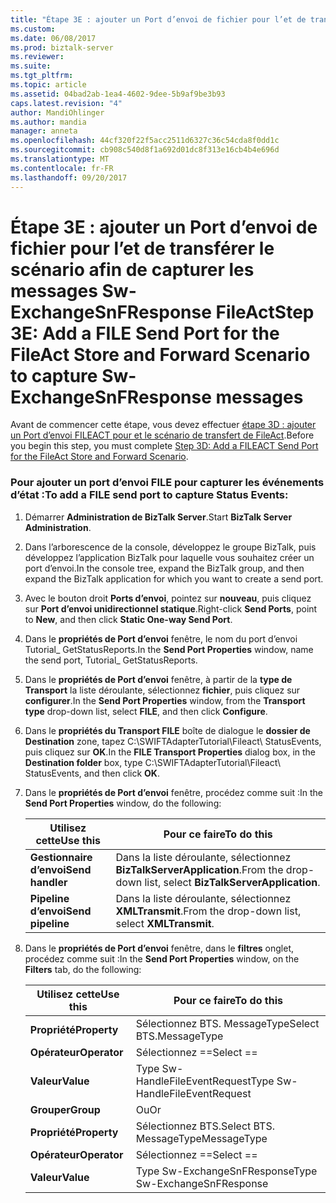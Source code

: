 ```yaml
---
title: "Étape 3E : ajouter un Port d’envoi de fichier pour l’et de transférer le scénario afin de capturer les messages Sw-ExchangeSnFResponse FileAct | Documents Microsoft"
ms.custom: 
ms.date: 06/08/2017
ms.prod: biztalk-server
ms.reviewer: 
ms.suite: 
ms.tgt_pltfrm: 
ms.topic: article
ms.assetid: 04bad2ab-1ea4-4602-9dee-5b9af9be3b93
caps.latest.revision: "4"
author: MandiOhlinger
ms.author: mandia
manager: anneta
ms.openlocfilehash: 44cf320f22f5acc2511d6327c36c54cda8f0dd1c
ms.sourcegitcommit: cb908c540d8f1a692d01dc8f313e16cb4b4e696d
ms.translationtype: MT
ms.contentlocale: fr-FR
ms.lasthandoff: 09/20/2017
---
```

# <a name="step-3e-add-a-file-send-port-for-the-fileact-store-and-forward-scenario-to-capture-sw-exchangesnfresponse-messages"></a><span data-ttu-id="bfa09-102">Étape 3E : ajouter un Port d’envoi de fichier pour l’et de transférer le scénario afin de capturer les messages Sw-ExchangeSnFResponse FileAct</span><span class="sxs-lookup"><span data-stu-id="bfa09-102">Step 3E: Add a FILE Send Port for the FileAct Store and Forward Scenario to capture Sw-ExchangeSnFResponse messages</span></span>
<span data-ttu-id="bfa09-103">Avant de commencer cette étape, vous devez effectuer [étape 3D : ajouter un Port d’envoi FILEACT pour et le scénario de transfert de FileAct](../../adapters-and-accelerators/fileact-interact/step-3d-add-a-fileact-send-port-for-the-fileact-store-and-forward-scenario.md).</span><span class="sxs-lookup"><span data-stu-id="bfa09-103">Before you begin this step, you must complete [Step 3D: Add a FILEACT Send Port for the FileAct Store and Forward Scenario](../../adapters-and-accelerators/fileact-interact/step-3d-add-a-fileact-send-port-for-the-fileact-store-and-forward-scenario.md).</span></span>  
  
### <a name="to-add-a-file-send-port-to-capture-status-events"></a><span data-ttu-id="bfa09-104">Pour ajouter un port d’envoi FILE pour capturer les événements d’état :</span><span class="sxs-lookup"><span data-stu-id="bfa09-104">To add a FILE send port to capture Status Events:</span></span>  
  
1.  <span data-ttu-id="bfa09-105">Démarrer **Administration de BizTalk Server**.</span><span class="sxs-lookup"><span data-stu-id="bfa09-105">Start **BizTalk Server Administration**.</span></span>  
  
2.  <span data-ttu-id="bfa09-106">Dans l’arborescence de la console, développez le groupe BizTalk, puis développez l’application BizTalk pour laquelle vous souhaitez créer un port d’envoi.</span><span class="sxs-lookup"><span data-stu-id="bfa09-106">In the console tree, expand the BizTalk group, and then expand the BizTalk application for which you want to create a send port.</span></span>  
  
3.  <span data-ttu-id="bfa09-107">Avec le bouton droit **Ports d’envoi**, pointez sur **nouveau**, puis cliquez sur **Port d’envoi unidirectionnel statique**.</span><span class="sxs-lookup"><span data-stu-id="bfa09-107">Right-click **Send Ports**, point to **New**, and then click **Static One-way Send Port**.</span></span>  
  
4.  <span data-ttu-id="bfa09-108">Dans le **propriétés de Port d’envoi** fenêtre, le nom du port d’envoi Tutorial_ GetStatusReports.</span><span class="sxs-lookup"><span data-stu-id="bfa09-108">In the **Send Port Properties** window, name the send port, Tutorial_ GetStatusReports.</span></span>  
  
5.  <span data-ttu-id="bfa09-109">Dans le **propriétés de Port d’envoi** fenêtre, à partir de la **type de Transport** la liste déroulante, sélectionnez **fichier**, puis cliquez sur **configurer**.</span><span class="sxs-lookup"><span data-stu-id="bfa09-109">In the **Send Port Properties** window, from the **Transport type** drop-down list, select **FILE**, and then click **Configure**.</span></span>  
  
6.  <span data-ttu-id="bfa09-110">Dans le **propriétés du Transport FILE** boîte de dialogue le **dossier de Destination** zone, tapez C:\SWIFTAdapterTutorial\Fileact\ StatusEvents, puis cliquez sur **OK**.</span><span class="sxs-lookup"><span data-stu-id="bfa09-110">In the **FILE Transport Properties** dialog box, in the **Destination folder** box, type C:\SWIFTAdapterTutorial\Fileact\ StatusEvents, and then click **OK**.</span></span>  
  
7.  <span data-ttu-id="bfa09-111">Dans le **propriétés de Port d’envoi** fenêtre, procédez comme suit :</span><span class="sxs-lookup"><span data-stu-id="bfa09-111">In the **Send Port Properties** window, do the following:</span></span>  
  
    |<span data-ttu-id="bfa09-112">**Utilisez cette**</span><span class="sxs-lookup"><span data-stu-id="bfa09-112">**Use this**</span></span>|<span data-ttu-id="bfa09-113">**Pour ce faire**</span><span class="sxs-lookup"><span data-stu-id="bfa09-113">**To do this**</span></span>|  
    |------------------|--------------------|  
    |<span data-ttu-id="bfa09-114">**Gestionnaire d’envoi**</span><span class="sxs-lookup"><span data-stu-id="bfa09-114">**Send handler**</span></span>|<span data-ttu-id="bfa09-115">Dans la liste déroulante, sélectionnez **BizTalkServerApplication**.</span><span class="sxs-lookup"><span data-stu-id="bfa09-115">From the drop-down list, select **BizTalkServerApplication**.</span></span>|  
    |<span data-ttu-id="bfa09-116">**Pipeline d’envoi**</span><span class="sxs-lookup"><span data-stu-id="bfa09-116">**Send pipeline**</span></span>|<span data-ttu-id="bfa09-117">Dans la liste déroulante, sélectionnez **XMLTransmit**.</span><span class="sxs-lookup"><span data-stu-id="bfa09-117">From the drop-down list, select **XMLTransmit**.</span></span>|  
  
8.  <span data-ttu-id="bfa09-118">Dans le **propriétés de Port d’envoi** fenêtre, dans le **filtres** onglet, procédez comme suit :</span><span class="sxs-lookup"><span data-stu-id="bfa09-118">In the **Send Port Properties** window, on the **Filters** tab, do the following:</span></span>  
  
    |<span data-ttu-id="bfa09-119">**Utilisez cette**</span><span class="sxs-lookup"><span data-stu-id="bfa09-119">**Use this**</span></span>|<span data-ttu-id="bfa09-120">**Pour ce faire**</span><span class="sxs-lookup"><span data-stu-id="bfa09-120">**To do this**</span></span>|  
    |------------------|--------------------|  
    |<span data-ttu-id="bfa09-121">**Propriété**</span><span class="sxs-lookup"><span data-stu-id="bfa09-121">**Property**</span></span>|<span data-ttu-id="bfa09-122">Sélectionnez BTS. MessageType</span><span class="sxs-lookup"><span data-stu-id="bfa09-122">Select BTS.MessageType</span></span>|  
    |<span data-ttu-id="bfa09-123">**Opérateur**</span><span class="sxs-lookup"><span data-stu-id="bfa09-123">**Operator**</span></span>|<span data-ttu-id="bfa09-124">Sélectionnez ==</span><span class="sxs-lookup"><span data-stu-id="bfa09-124">Select ==</span></span>|  
    |<span data-ttu-id="bfa09-125">**Valeur**</span><span class="sxs-lookup"><span data-stu-id="bfa09-125">**Value**</span></span>|<span data-ttu-id="bfa09-126">Type Sw-HandleFileEventRequest</span><span class="sxs-lookup"><span data-stu-id="bfa09-126">Type Sw-HandleFileEventRequest</span></span>|  
    |<span data-ttu-id="bfa09-127">**Grouper**</span><span class="sxs-lookup"><span data-stu-id="bfa09-127">**Group**</span></span>|<span data-ttu-id="bfa09-128">Ou</span><span class="sxs-lookup"><span data-stu-id="bfa09-128">Or</span></span>|  
    |<span data-ttu-id="bfa09-129">**Propriété**</span><span class="sxs-lookup"><span data-stu-id="bfa09-129">**Property**</span></span>|<span data-ttu-id="bfa09-130">Sélectionnez BTS.</span><span class="sxs-lookup"><span data-stu-id="bfa09-130">Select BTS.</span></span> <span data-ttu-id="bfa09-131">MessageType</span><span class="sxs-lookup"><span data-stu-id="bfa09-131">MessageType</span></span>|  
    |<span data-ttu-id="bfa09-132">**Opérateur**</span><span class="sxs-lookup"><span data-stu-id="bfa09-132">**Operator**</span></span>|<span data-ttu-id="bfa09-133">Sélectionnez ==</span><span class="sxs-lookup"><span data-stu-id="bfa09-133">Select ==</span></span>|  
    |<span data-ttu-id="bfa09-134">**Valeur**</span><span class="sxs-lookup"><span data-stu-id="bfa09-134">**Value**</span></span>|<span data-ttu-id="bfa09-135">Type Sw-ExchangeSnFResponse</span><span class="sxs-lookup"><span data-stu-id="bfa09-135">Type Sw-ExchangeSnFResponse</span></span>|
